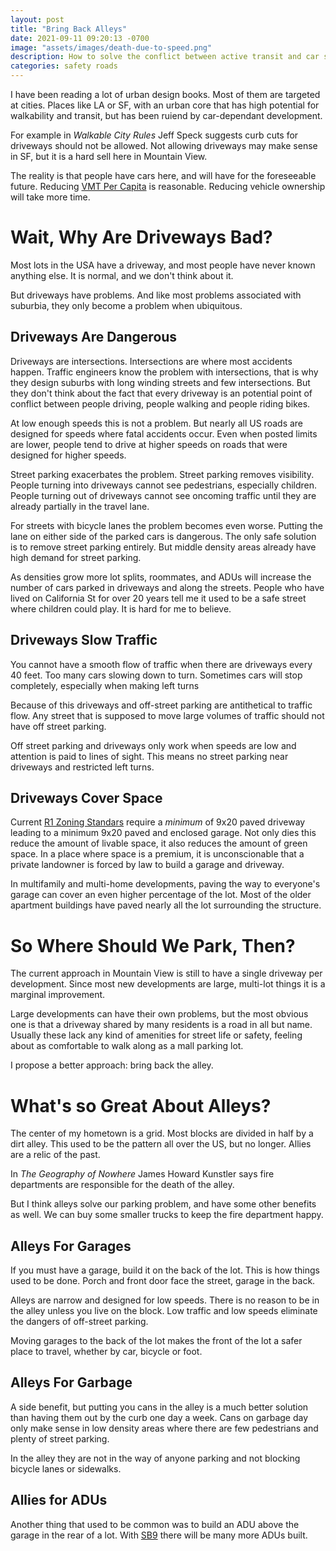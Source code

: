 ```yaml
---
layout: post
title: "Bring Back Alleys"
date: 2021-09-11 09:20:13 -0700
image: "assets/images/death-due-to-speed.png"
description: How to solve the conflict between active transit and car storage
categories: safety roads
---
```


I have been reading a lot of urban design books. Most of them are targeted at cities. Places like LA or SF, with an urban core that has high potential for walkability and transit, but has been ruiend by car-dependant development.

For example in _Walkable City Rules_ Jeff Speck suggests curb cuts for driveways should not be allowed. Not allowing driveways may make sense in SF, but it is a hard sell here in Mountain View.

The reality is that people have cars here, and will have for the foreseeable future. Reducing [VMT Per Capita](https://www.transportation.gov/mission/health/vmt-capita) is reasonable. Reducing vehicle ownership will take more time.

# Wait, Why Are Driveways Bad?

Most lots in the USA have a driveway, and most people have never known anything else. It is normal, and we don't think about it.

But driveways have problems. And like most problems associated with suburbia, they only become a problem when ubiquitous.

## Driveways Are Dangerous

Driveways are intersections. Intersections are where most accidents happen. Traffic engineers know the problem with intersections, that is why they design suburbs with long winding streets and few intersections.
But they don't think about the fact that every driveway is an potential point of conflict between people driving, people walking and people riding bikes.

At low enough speeds this is not a problem. But nearly all US roads are designed for speeds where fatal accidents occur. Even when posted limits are lower, people tend to drive at higher speeds on roads that were designed for higher speeds.

Street parking exacerbates the problem. Street parking removes visibility. People turning into driveways cannot see pedestrians, especially children. People turning out of driveways cannot see oncoming traffic until they are already partially in the travel lane.

For streets with bicycle lanes the problem becomes even worse. Putting the lane on either side of the parked cars is dangerous. The only safe solution is to remove street parking entirely. But middle density areas already have high demand for street parking.

As densities grow more lot splits, roommates, and ADUs will increase the number of cars parked in driveways and along the streets. People who have lived on California St for over 20 years tell me it used to be a safe street where children could play. It is hard for me to believe.

## Driveways Slow Traffic

You cannot have a smooth flow of traffic when there are driveways every 40 feet. Too many cars slowing down to turn. Sometimes cars will stop completely, especially when making left turns

Because of this driveways and off-street parking are antithetical to traffic flow. Any street that is supposed to move large volumes of traffic should not have off street parking.

Off street parking and driveways only work when speeds are low and attention is paid to lines of sight. This means no street parking near driveways and restricted left turns.

## Driveways Cover Space

Current [R1 Zoning Standars](https://library.municode.com/ca/mountain_view/codes/code_of_ordinances?nodeId=PTIITHCO_CH36ZO_ARTIVREZO_DIV3SIMIR1ZODIST) require a _minimum_ of 9x20 paved driveway leading to a minimum 9x20 paved and enclosed garage.
Not only dies this reduce the amount of livable space, it also reduces the amount of green space. In a place where space is a premium, it is unconscionable that a private landowner is forced by law to build a garage and driveway.

In multifamily and multi-home developments, paving the way to everyone's garage can cover an even higher percentage of the lot. Most of the older apartment buildings have paved nearly all the lot surrounding the structure.

# So Where Should We Park, Then?

The current approach in Mountain View is still to have a single driveway per development. Since most new developments are large, multi-lot things it is a marginal improvement.

Large developments can have their own problems, but the most obvious one is that a driveway shared by many residents is a road in all but name.
Usually these lack any kind of amenities for street life or safety, feeling about as comfortable to walk along as a mall parking lot.

I propose a better approach: bring back the alley.

# What's so Great About Alleys?

The center of my hometown is a grid. Most blocks are divided in half by a dirt alley. This used to be the pattern all over the US, but no longer. Allies are a relic of the past.

In _The Geography of Nowhere_ James Howard Kunstler says fire departments are responsible for the death of the alley.

But I think alleys solve our parking problem, and have some other benefits as well. We can buy some smaller trucks to keep the fire department happy.

## Alleys For Garages

If you must have a garage, build it on the back of the lot. This is how things used to be done. Porch and front door face the street, garage in the back.

Alleys are narrow and designed for low speeds.
There is no reason to be in the alley unless you live on the block.
Low traffic and low speeds eliminate the dangers of off-street parking.

Moving garages to the back of the lot makes the front of the lot a safer place to travel, whether by car, bicycle or foot.

## Alleys For Garbage

A side benefit, but putting you cans in the alley is a much better solution than having them out by the curb one day a week.
Cans on garbage day only make sense in low density areas where there are few pedestrians and plenty of street parking.

In the alley they are not in the way of anyone parking and not blocking bicycle lanes or sidewalks.

## Allies for ADUs

Another thing that used to be common was to build an ADU above the garage in the rear of a lot.
With [SB9](https://library.municode.com/ca/mountain_view/codes/code_of_ordinances?nodeId=PTIITHCO_CH36ZO_ARTIVREZO_DIV3SIMIR1ZODIST) there will be many more ADUs built.

